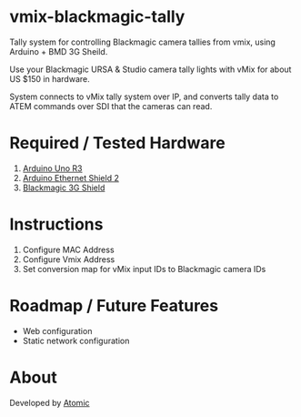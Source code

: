 # vmix-blackmagic-tally
Tally system for controlling Blackmagic camera tallies from vmix, using Arduino + BMD 3G Sheild.

Use your Blackmagic URSA & Studio camera tally lights with vMix for about US $150 in hardware.

System connects to vMix tally system over IP, and converts tally data to ATEM commands over SDI that the cameras can read.  

# Required / Tested Hardware

1. [Arduino Uno R3](https://store-usa.arduino.cc/products/arduino-uno-rev3/)
2. [Arduino Ethernet Shield 2](https://store-usa.arduino.cc/products/arduino-ethernet-shield-2)
3. [Blackmagic 3G Shield](https://www.blackmagicdesign.com/developer/product/arduino)

# Instructions

1. Configure MAC Address
2. Configure Vmix Address
3. Set conversion map for vMix input IDs to Blackmagic camera IDs

# Roadmap / Future Features

- Web configuration
- Static network configuration

# About

Developed by [Atomic](https://weareatomic.com)
